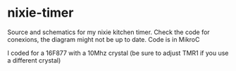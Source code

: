 nixie-timer
===========
Source and schematics for my nixie kitchen timer. Check the code for conexions, the diagram might not be up to date. Code is in MikroC 

I coded for a 16F877 with a 10Mhz crystal (be sure to adjust TMR1 if you use a different crystal)

